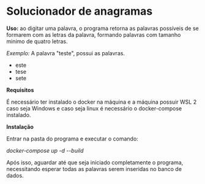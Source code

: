 # Solucionador de anagramas

**Uso:** ao digitar uma palavra, o programa retorna as palavras possíveis de se formarem com as letras da palavra, formando palavras com tamanho minimo de quatro letras.

*Exemplo:* A palavra "teste", possui as palavras.

- este
- tese
- sete


**Requisitos**

É necessário ter instalado o docker na máquina e a máquina possuir WSL 2 caso seja Windows e caso seja linux é necessário o docker-compose instalado.

**Instalação**

Entrar na pasta do programa e executar o comando:

*docker-compose up -d --build*

Após isso, aguardar até que seja iniciado completamente o programa, necessitando esperar todas as palavras serem inseridas no banco de dados.

